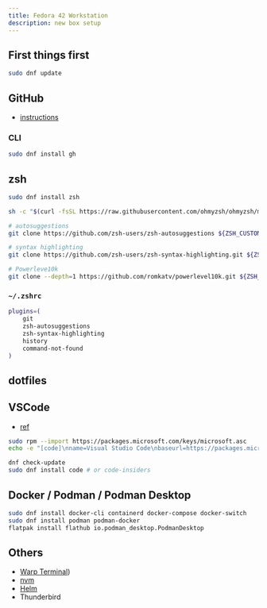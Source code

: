 ```yaml
---
title: Fedora 42 Workstation
description: new box setup
---
```


## First things first

```sh
sudo dnf update
```

## GitHub

- [instructions](https://www.codemarks.dev/fedora_github/)

### CLI

```sh
sudo dnf install gh
```

## zsh

```sh
sudo dnf install zsh

sh -c "$(curl -fsSL https://raw.githubusercontent.com/ohmyzsh/ohmyzsh/master/tools/install.sh)"

# autosuggestions
git clone https://github.com/zsh-users/zsh-autosuggestions ${ZSH_CUSTOM:-~/.oh-my-zsh/custom}/plugins/zsh-autosuggestions

# syntax highlighting
git clone https://github.com/zsh-users/zsh-syntax-highlighting.git ${ZSH_CUSTOM:-~/.oh-my-zsh/custom}/plugins/zsh-syntax-highlighting

# Powerleve10k
git clone --depth=1 https://github.com/romkatv/powerlevel10k.git ${ZSH_CUSTOM:-$HOME/.oh-my-zsh/custom}/themes/powerlevel10k
```
### `~/.zshrc`

```sh
plugins=(
    git
    zsh-autosuggestions
    zsh-syntax-highlighting
    history
    command-not-found
)
```

## dotfiles

## VSCode

- [ref](https://code.visualstudio.com/docs/setup/linux)

```sh
sudo rpm --import https://packages.microsoft.com/keys/microsoft.asc
echo -e "[code]\nname=Visual Studio Code\nbaseurl=https://packages.microsoft.com/yumrepos/vscode\nenabled=1\nautorefresh=1\ntype=rpm-md\ngpgcheck=1\ngpgkey=https://packages.microsoft.com/keys/microsoft.asc" | sudo tee /etc/yum.repos.d/vscode.repo > /dev/null

dnf check-update
sudo dnf install code # or code-insiders
```

## Docker / Podman / Podman Desktop

```sh
sudo dnf install docker-cli containerd docker-compose docker-switch
sudo dnf install podman podman-docker
flatpak install flathub io.podman_desktop.PodmanDesktop
```

## Others

- [Warp Terminal](https://app.warp.dev/get_warp?package=rpm))
- [nvm](https://github.com/nvm-sh/nvm)
- [Helm](https://helm.sh/)
- Thunderbird

